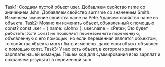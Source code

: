 Task1: Создаем пустой объект user. Добавляем свойство name со значением John. Добавляем свойство surname со значением Smith. Изменяем значение свойства name на Pete. Удаляем свойство name из объекта.
Task2: Можно ли изменить объект, объявленный с помощью const?
const user = {
name: «John»
};
user.name = «Pete»; Это будет работать! Хотя const не позволяет переназначать переменную, объявленную с его помощью, но если переменная является объектом, то свойства объекта могут быть изменены, даже если объект объявлен с помощью const.
Task3: У нас есть объект, в котором хранятся зарплаты нашей команды. Пишем код для суммирования всех зарплат и сохраняем результат в переменной sum